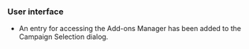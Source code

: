 ### User interface
   * An entry for accessing the Add-ons Manager has been added to the Campaign Selection dialog.
